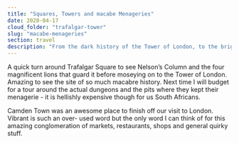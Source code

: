 ```yaml
---
title: "Squares, Towers and macabe Menageries"
date: 2020-04-17
cloud_folder: "trafalgar-tower"
slug: "macabe-menageries"
section: travel
description: "From the dark history of the Tower of London, to the bright bustle of Camden Town, we finish off our visit to London in style."
---
```


A quick turn around Trafalgar Square to see Nelson’s Column and the four magnificent lions that
guard it before moseying on to the Tower of London. Amazing to see the site of so much macabre
history. Next time I will budget for a tour around the actual dungeons and the pits where they kept
their menagerie - it is hellishly expensive though for us South Africans.

Camden Town was an awesome place to finish off our visit to London. Vibrant is such an over-
used word but the only word I can think of for this amazing conglomeration of markets, restaurants,
shops and general quirky stuff.
